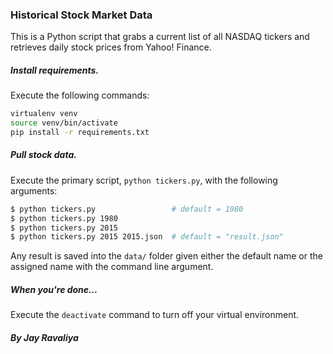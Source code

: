 ### Historical Stock Market Data

This is a Python script that grabs a current list of all NASDAQ tickers and retrieves daily stock prices from Yahoo! Finance.

##### Install requirements.
Execute the following commands:

```bash
virtualenv venv
source venv/bin/activate
pip install -r requirements.txt
```

##### Pull stock data.

Execute the primary script, `python tickers.py`, with the following arguments:

```bash
$ python tickers.py 				# default = 1980
$ python tickers.py 1980
$ python tickers.py 2015
$ python tickers.py 2015 2015.json 	# default = "result.json"
```

Any result is saved into the `data/` folder given either the default name or the assigned name with the command line argument.

##### When you're done...
Execute the `deactivate` command to turn off your virtual environment.

##### By Jay Ravaliya
